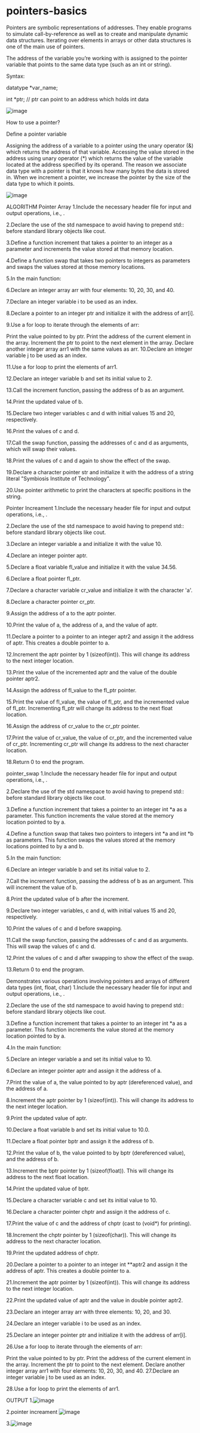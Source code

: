 # pointers-basics
Pointers are symbolic representations of addresses. They enable programs to simulate call-by-reference as well as to create and manipulate dynamic data structures. Iterating over elements in arrays or other data structures is one of the main use of pointers.

The address of the variable you’re working with is assigned to the pointer variable that points to the same data type (such as an int or string).

Syntax:

datatype *var_name;

int *ptr; // ptr can point to an address which holds int data

![image](https://github.com/Preet-Sawant-9/pointers-basics/assets/130697042/d475529d-d10d-4b0e-93e8-86724413f584)


How to use a pointer?

Define a pointer variable

Assigning the address of a variable to a pointer using the unary operator (&) which returns the address of that variable. Accessing the value stored in the address using unary operator (*) which returns the value of the variable located at the address specified by its operand. The reason we associate data type with a pointer is that it knows how many bytes the data is stored in. When we increment a pointer, we increase the pointer by the size of the data type to which it points.

![image](https://github.com/Preet-Sawant-9/pointers-basics/assets/130697042/dae82f57-5c5d-4a3b-b616-55d4fac26617)


ALGORITHM
Pointer Array
1.Include the necessary header file for input and output operations, i.e., .

2.Declare the use of the std namespace to avoid having to prepend std:: before standard library objects like cout.

3.Define a function increment that takes a pointer to an integer as a parameter and increments the value stored at that memory location.

4.Define a function swap that takes two pointers to integers as parameters and swaps the values stored at those memory locations.

5.In the main function:

6.Declare an integer array arr with four elements: 10, 20, 30, and 40.

7.Declare an integer variable i to be used as an index.

8.Declare a pointer to an integer ptr and initialize it with the address of arr[i].

9.Use a for loop to iterate through the elements of arr:

Print the value pointed to by ptr.
Print the address of the current element in the array.
Increment the ptr to point to the next element in the array.
Declare another integer array arr1 with the same values as arr.
10.Declare an integer variable j to be used as an index.

11.Use a for loop to print the elements of arr1.

12.Declare an integer variable b and set its initial value to 2.

13.Call the increment function, passing the address of b as an argument.

14.Print the updated value of b.

15.Declare two integer variables c and d with initial values 15 and 20, respectively.

16.Print the values of c and d.

17.Call the swap function, passing the addresses of c and d as arguments, which will swap their values.

18.Print the values of c and d again to show the effect of the swap.

19.Declare a character pointer str and initialize it with the address of a string literal "Symbiosis Institute of Technology".

20.Use pointer arithmetic to print the characters at specific positions in the string.

Pointer Increament
1.Include the necessary header file for input and output operations, i.e., .

2.Declare the use of the std namespace to avoid having to prepend std:: before standard library objects like cout.

3.Declare an integer variable a and initialize it with the value 10.

4.Declare an integer pointer aptr.

5.Declare a float variable fl_value and initialize it with the value 34.56.

6.Declare a float pointer fl_ptr.

7.Declare a character variable cr_value and initialize it with the character 'a'.

8.Declare a character pointer cr_ptr.

9.Assign the address of a to the aptr pointer.

10.Print the value of a, the address of a, and the value of aptr.

11.Declare a pointer to a pointer to an integer aptr2 and assign it the address of aptr. This creates a double pointer to a.

12.Increment the aptr pointer by 1 (sizeof(int)). This will change its address to the next integer location.

13.Print the value of the incremented aptr and the value of the double pointer aptr2.

14.Assign the address of fl_value to the fl_ptr pointer.

15.Print the value of fl_value, the value of fl_ptr, and the incremented value of fl_ptr. Incrementing fl_ptr will change its address to the next float location.

16.Assign the address of cr_value to the cr_ptr pointer.

17.Print the value of cr_value, the value of cr_ptr, and the incremented value of cr_ptr. Incrementing cr_ptr will change its address to the next character location.

18.Return 0 to end the program.

pointer_swap
1.Include the necessary header file for input and output operations, i.e., .

2.Declare the use of the std namespace to avoid having to prepend std:: before standard library objects like cout.

3.Define a function increment that takes a pointer to an integer int *a as a parameter. This function increments the value stored at the memory location pointed to by a.

4.Define a function swap that takes two pointers to integers int *a and int *b as parameters. This function swaps the values stored at the memory locations pointed to by a and b.

5.In the main function:

6.Declare an integer variable b and set its initial value to 2.

7.Call the increment function, passing the address of b as an argument. This will increment the value of b.

8.Print the updated value of b after the increment.

9.Declare two integer variables, c and d, with initial values 15 and 20, respectively.

10.Print the values of c and d before swapping.

11.Call the swap function, passing the addresses of c and d as arguments. This will swap the values of c and d.

12.Print the values of c and d after swapping to show the effect of the swap.

13.Return 0 to end the program.

Demonstrates various operations involving pointers and arrays of different data types (int, float, char)
1.Include the necessary header file for input and output operations, i.e., .

2.Declare the use of the std namespace to avoid having to prepend std:: before standard library objects like cout.

3.Define a function increment that takes a pointer to an integer int *a as a parameter. This function increments the value stored at the memory location pointed to by a.

4.In the main function:

5.Declare an integer variable a and set its initial value to 10.

6.Declare an integer pointer aptr and assign it the address of a.

7.Print the value of a, the value pointed to by aptr (dereferenced value), and the address of a.

8.Increment the aptr pointer by 1 (sizeof(int)). This will change its address to the next integer location.

9.Print the updated value of aptr.

10.Declare a float variable b and set its initial value to 10.0.

11.Declare a float pointer bptr and assign it the address of b.

12.Print the value of b, the value pointed to by bptr (dereferenced value), and the address of b.

13.Increment the bptr pointer by 1 (sizeof(float)). This will change its address to the next float location.

14.Print the updated value of bptr.

15.Declare a character variable c and set its initial value to 10.

16.Declare a character pointer chptr and assign it the address of c.

17.Print the value of c and the address of chptr (cast to (void*) for printing).

18.Increment the chptr pointer by 1 (sizeof(char)). This will change its address to the next character location.

19.Print the updated address of chptr.

20.Declare a pointer to a pointer to an integer int **aptr2 and assign it the address of aptr. This creates a double pointer to a.

21.Increment the aptr pointer by 1 (sizeof(int)). This will change its address to the next integer location.

22.Print the updated value of aptr and the value in double pointer aptr2.

23.Declare an integer array arr with three elements: 10, 20, and 30.

24.Declare an integer variable i to be used as an index.

25.Declare an integer pointer ptr and initialize it with the address of arr[i].

26.Use a for loop to iterate through the elements of arr:

Print the value pointed to by ptr.
Print the address of the current element in the array.
Increment the ptr to point to the next element.
Declare another integer array arr1 with four elements: 10, 20, 30, and 40.
27.Declare an integer variable j to be used as an index.

28.Use a for loop to print the elements of arr1.

OUTPUT
1.![image](https://github.com/Preet-Sawant-9/pointers-basics/assets/130697042/1abd15a4-b3e1-449e-aec9-b9e4bf681e7a)


2.pointer increament
![image](https://github.com/Preet-Sawant-9/pointers-basics/assets/130697042/205c62f2-f852-4909-8c8d-0369541f32b7)


3.![image](https://github.com/Preet-Sawant-9/pointers-basics/assets/130697042/9774a248-028b-4343-aa13-4ddeea702a88)
